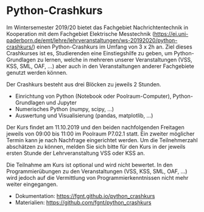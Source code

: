 # Python-Crashkurs

Im Wintersemester 2019/20 bietet das Fachgebiet Nachrichtentechnik in Kooperation mit dem Fachgebiet Elektrische Messtechnik (https://ei.uni-paderborn.de/emt/lehre/lehrveranstaltungen/ws-20192020/python-crashkurs/) einen Python-Crashkurs im Umfang von 3 x 2h an. Ziel dieses Crashkurses ist es, Studierenden eine Einstiegshilfe zu geben, um Python-Grundlagen zu lernen, welche in mehreren unserer Veranstaltungen (VSS, KSS, SML, OAF, ...) aber auch in den Veranstaltungen anderer Fachgebiete genutzt werden können.  

Der Crashkurs besteht aus drei Blöcken zu jeweils 2 Stunden.

 - Einrichtung von Python (Notebook oder Poolraum-Computer), Python-Grundlagen und Jupyter
 - Numerisches Python (numpy, scipy, ...)
 - Auswertung und Visualisierung (pandas, matplotlib, ...)

Der Kurs findet am 11.10.2019 und den beiden nachfolgenden Freitagen jeweils von 09:00 bis 11:00 im Poolraum P7.02.1 statt.
Ein zweiter möglicher Termin kann je nach Nachfrage eingerichtet werden.
Um die Teilnehmerzahl abschätzen zu können, melden Sie sich bitte für den Kurs in der jeweils ersten Stunde der Lehrveranstaltung VSS oder KSS an.


Die Teilnahme am Kurs ist optional und wird nicht bewertet.
In den Programmierübungen zu den Veranstaltungen (VSS, KSS, SML, OAF, ...) wird jedoch auf die Vermittlung von Programmierkenntnissen nicht mehr weiter eingegangen.

 - Dokumentation: https://fgnt.github.io/python_crashkurs
 - Materialien: https://github.com/fgnt/python_crashkurs
